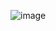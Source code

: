 ![image](https://github.com/denis6453/QueueMagazine/assets/67838862/8aac6fbd-ffe7-4bfb-aa0b-392f0255c9eb)
